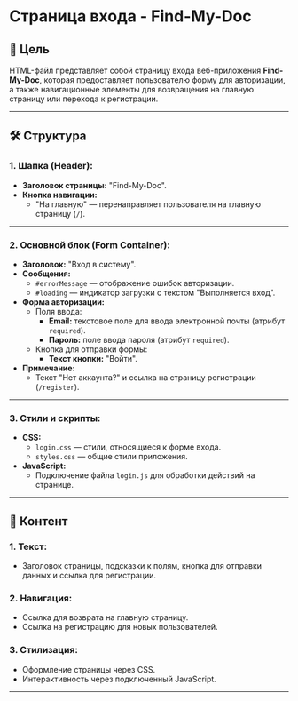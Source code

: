 # Страница входа - Find-My-Doc

## 📌 Цель
HTML-файл представляет собой страницу входа веб-приложения **Find-My-Doc**, которая предоставляет пользователю форму для авторизации, а также навигационные элементы для возвращения на главную страницу или перехода к регистрации.

---

## 🛠 Структура

### 1. Шапка (Header):
- **Заголовок страницы:** "Find-My-Doc".
- **Кнопка навигации:** 
  - "На главную" — перенаправляет пользователя на главную страницу (`/`).

---

### 2. Основной блок (Form Container):
- **Заголовок:** "Вход в систему".
- **Сообщения:**
  - `#errorMessage` — отображение ошибок авторизации.
  - `#loading` — индикатор загрузки с текстом "Выполняется вход".
- **Форма авторизации:**
  - Поля ввода:
    - **Email:** текстовое поле для ввода электронной почты (атрибут `required`).
    - **Пароль:** поле ввода пароля (атрибут `required`).
  - Кнопка для отправки формы:
    - **Текст кнопки:** "Войти".
- **Примечание:** 
  - Текст "Нет аккаунта?" и ссылка на страницу регистрации (`/register`).

---

### 3. Стили и скрипты:
- **CSS:** 
  - `login.css` — стили, относящиеся к форме входа.
  - `styles.css` — общие стили приложения.
- **JavaScript:**
  - Подключение файла `login.js` для обработки действий на странице.

---

## 📄 Контент

### 1. Текст:
- Заголовок страницы, подсказки к полям, кнопка для отправки данных и ссылка для регистрации.

### 2. Навигация:
- Ссылка для возврата на главную страницу.
- Ссылка на регистрацию для новых пользователей.

### 3. Стилизация:
- Оформление страницы через CSS.
- Интерактивность через подключенный JavaScript.

---
